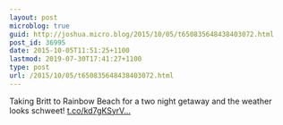 ```yaml
---
layout: post
microblog: true
guid: http://joshua.micro.blog/2015/10/05/t650835648438403072.html
post_id: 36995
date: 2015-10-05T11:51:25+1100
lastmod: 2019-07-30T17:41:27+1100
type: post
url: /2015/10/05/t650835648438403072.html
---
```

Taking Britt to Rainbow Beach for a two night getaway and the weather looks schweet! [t.co/kd7gKSyrV...](http://t.co/kd7gKSyrVT)
